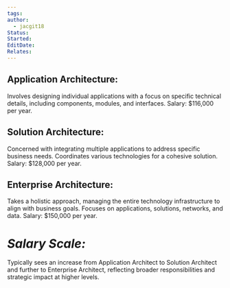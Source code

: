 ```yaml
---
tags: 
author:
  - jacgit18
Status: 
Started: 
EditDate: 
Relates:
---
```

## **Application Architecture:**
Involves designing individual applications with a focus on specific technical details, including components, modules, and interfaces. Salary: $116,000 per year.

## **Solution Architecture:**
Concerned with integrating multiple applications to address specific business needs. Coordinates various technologies for a cohesive solution. Salary: $128,000 per year.

## **Enterprise Architecture:**
Takes a holistic approach, managing the entire technology infrastructure to align with business goals. Focuses on applications, solutions, networks, and data. Salary: $150,000 per year.

# *Salary Scale:*
Typically sees an increase from Application Architect to Solution Architect and further to Enterprise Architect, reflecting broader responsibilities and strategic impact at higher levels.